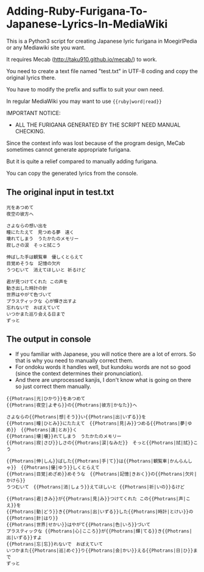 # Adding-Ruby-Furigana-To-Japanese-Lyrics-In-MediaWiki
This is a Python3 script for creating Japanese lyric furigana in MoegirlPedia or any Mediawiki site you want. 

It requires Mecab (http://taku910.github.io/mecab/) to work.

You need to create a text file named "test.txt" in UTF-8 coding and copy the original lyrics there.

You have to modify the prefix and suffix to suit your own need.

In regular MediaWiki you may want to use ``{{ruby|word|read}}``

IMPORTANT NOTICE: 
* ALL THE FURIGANA GENERATED BY THE SCRIPT NEED MANUAL CHECKING.

Since the context info was lost because of the program design, MeCab sometimes cannot generate appropriate furigana.

But it is quite a relief compared to manually adding furigana.

You can copy the generated lyrics from the console.

## The original input in test.txt
```
光をあつめて
夜空の彼方へ

さよならの想い出を
瞳にたたえて　見つめる夢　遠く
壊れてしまう　うたかたのメモリー
寂しさの涙　そっと拭こう

伸ばした手は観覧車　優しくとらえて
目覚めそうな　記憶の欠片
うつむいて　消えてほしいと 祈るけど

君が見つけてくれた この声を
動き出した時計の針
世界はやがて色づいて
プラスティックな 心が輝き出すよ
忘れないで　おぼえていて
いつかまた巡り会える日まで
ずっと
```
## The output in console
* If you familiar with Japanese, you will notice there are a lot of errors. So that is why you need to manually correct them.
* For ondoku words it handles well, but kundoku words are not so good (since the context determines their pronunciation).
* And there are unprocessed kanjis, I don't know what is going on there so just correct them manually.
```
{{Photrans|光|ひかり}}をあつめて
{{Photrans|夜空|よぞら}}の{{Photrans|彼方|かなた}}へ

さよならの{{Photrans|想|そう}}い{{Photrans|出|いずる}}を
{{Photrans|瞳|ひとみ}}にたたえて　{{Photrans|見|み}}つめる{{Photrans|夢|ゆめ}}　{{Photrans|遠|とお}}く
{{Photrans|壊|壊}}れてしまう　うたかたのメモリー
{{Photrans|寂|さび}}しさの{{Photrans|涙|なみだ}}　そっと{{Photrans|拭|拭}}こう

{{Photrans|伸|しん}}ばした{{Photrans|手|て}}は{{Photrans|観覧車|かんらんしゃ}}　{{Photrans|優|ゆう}}しくとらえて
{{Photrans|目覚|めざめ}}めそうな　{{Photrans|記憶|きおく}}の{{Photrans|欠片|かけら}}
うつむいて　{{Photrans|消|しょう}}えてほしいと {{Photrans|祈|いの}}るけど

{{Photrans|君|きみ}}が{{Photrans|見|み}}つけてくれた この{{Photrans|声|こえ}}を
{{Photrans|動|どう}}き{{Photrans|出|いずる}}した{{Photrans|時計|とけい}}の{{Photrans|針|はり}}
{{Photrans|世界|せかい}}はやがて{{Photrans|色|いろ}}づいて
プラスティックな {{Photrans|心|こころ}}が{{Photrans|輝|てる}}き{{Photrans|出|いずる}}すよ
{{Photrans|忘|忘}}れないで　おぼえていて
いつかまた{{Photrans|巡|めぐ}}り{{Photrans|会|かい}}える{{Photrans|日|ひ}}まで
ずっと
```
